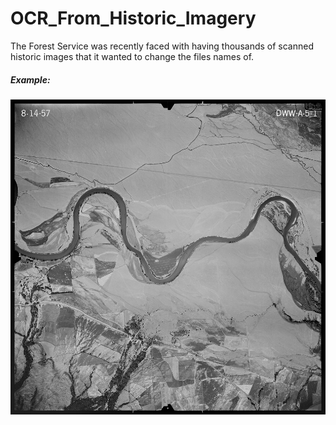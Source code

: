 # OCR_From_Historic_Imagery
The Forest Service was recently faced with having thousands of scanned historic images that it wanted to change the files names of. 


##### Example:
![Historic Scanned Forest Service Imagery](images/singleImage/0F6185_0001_2.PNG?raw=true)

